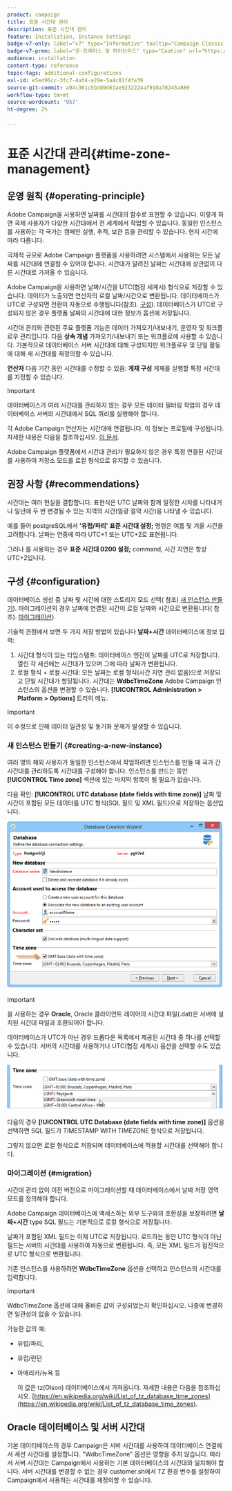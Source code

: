 ```yaml
---
product: campaign
title: 표준 시간대 관리
description: 표준 시간대 관리
feature: Installation, Instance Settings
badge-v7-only: label="v7" type="Informative" tooltip="Campaign Classic v7에만 적용"
badge-v7-prem: label="온-프레미스 및 하이브리드" type="Caution" url="https://experienceleague.adobe.com/docs/campaign-classic/using/installing-campaign-classic/architecture-and-hosting-models/hosting-models-lp/hosting-models.html?lang=ko" tooltip="온-프레미스 및 하이브리드 배포에만 적용"
audience: installation
content-type: reference
topic-tags: additional-configurations
exl-id: e5ed96cc-3fc7-4af4-a29e-5a4c81f4fe39
source-git-commit: a94c361c5bdd9d61ae9232224af910a78245a889
workflow-type: tm+mt
source-wordcount: '957'
ht-degree: 2%

---
```


# 표준 시간대 관리{#time-zone-management}



## 운영 원칙 {#operating-principle}

Adobe Campaign을 사용하면 날짜를 시간대의 함수로 표현할 수 있습니다. 이렇게 하면 국제 사용자가 다양한 시간대에서 전 세계에서 작업할 수 있습니다. 동일한 인스턴스를 사용하는 각 국가는 캠페인 실행, 추적, 보관 등을 관리할 수 있습니다. 현지 시간에 따라 다릅니다.

국제적 규모로 Adobe Campaign 플랫폼을 사용하려면 시스템에서 사용하는 모든 날짜를 시간대에 연결할 수 있어야 합니다. 시간대가 알려진 날짜는 시간대에 상관없이 다른 시간대로 가져올 수 있습니다.

Adobe Campaign을 사용하면 날짜/시간을 UTC(협정 세계시) 형식으로 저장할 수 있습니다. 데이터가 노출되면 연산자의 로컬 날짜/시간으로 변환됩니다. 데이터베이스가 UTC로 구성되면 전환이 자동으로 수행됩니다(참조). [구성](#configuration)). 데이터베이스가 UTC로 구성되지 않은 경우 플랫폼 날짜의 시간대에 대한 정보가 옵션에 저장됩니다.

시간대 관리와 관련된 주요 플랫폼 기능은 데이터 가져오기/내보내기, 운영자 및 워크플로우 관리입니다. 다음 **상속 개념** 가져오기/내보내기 또는 워크플로에 사용할 수 있습니다. 기본적으로 데이터베이스 서버 시간대에 대해 구성되지만 워크플로우 및 단일 활동에 대해 새 시간대를 재정의할 수 있습니다.

**연산자** 다음 기간 동안 시간대를 수정할 수 있음: **게재 구성** 게재를 실행할 특정 시간대를 지정할 수 있습니다.

>[!IMPORTANT]
>
>데이터베이스가 여러 시간대를 관리하지 않는 경우 모든 데이터 필터링 작업의 경우 데이터베이스 서버의 시간대에서 SQL 쿼리를 실행해야 합니다.

각 Adobe Campaign 연산자는 시간대에 연결됩니다. 이 정보는 프로필에 구성됩니다. 자세한 내용은 다음을 참조하십시오. [이 문서](../../platform/using/access-management.md).

Adobe Campaign 플랫폼에서 시간대 관리가 필요하지 않은 경우 특정 연결된 시간대를 사용하여 저장소 모드를 로컬 형식으로 유지할 수 있습니다.

## 권장 사항 {#recommendations}

시간대는 여러 현실을 결합합니다. 표현식은 UTC 날짜와 함께 일정한 시차를 나타내거나 일년에 두 번 변경될 수 있는 지역의 시간(일광 절약 시간)을 나타낼 수 있습니다.

예를 들어 postgreSQL에서 **&#39;유럽/파리&#39; 표준 시간대 설정;** 명령은 여름 및 겨울 시간을 고려합니다. 날짜는 연중에 따라 UTC+1 또는 UTC+2로 표현됩니다.

그러나 를 사용하는 경우 **표준 시간대 0200 설정;** command, 시간 지연은 항상 UTC+2입니다.

## 구성 {#configuration}

데이터베이스 생성 중 날짜 및 시간에 대한 스토리지 모드 선택( 참조) [새 인스턴스 만들기](#creating-a-new-instance)). 마이그레이션의 경우 날짜에 연결된 시간이 로컬 날짜와 시간으로 변환됩니다( 참조). [마이그레이션](#migration)).

기술적 관점에서 보면 두 가지 저장 방법이 있습니다 **날짜+시간** 데이터베이스에 정보 입력:

1. 시간대 형식이 있는 타임스탬프: 데이터베이스 엔진이 날짜를 UTC로 저장합니다. 열린 각 세션에는 시간대가 있으며 그에 따라 날짜가 변환됩니다.
1. 로컬 형식 + 로컬 시간대: 모든 날짜는 로컬 형식(시간 지연 관리 없음)으로 저장되고 단일 시간대가 할당됩니다. 시간대는 **WdbcTimeZone** Adobe Campaign 인스턴스의 옵션을 변경할 수 있습니다. **[!UICONTROL Administration > Platform > Options]** 트리의 메뉴.

>[!IMPORTANT]
>
>이 수정으로 인해 데이터 일관성 및 동기화 문제가 발생할 수 있습니다.

### 새 인스턴스 만들기 {#creating-a-new-instance}

여러 명의 해외 사용자가 동일한 인스턴스에서 작업하려면 인스턴스를 만들 때 국가 간 시간대를 관리하도록 시간대를 구성해야 합니다. 인스턴스를 만드는 동안 **[!UICONTROL Time zone]** 섹션에 있는 마지막 항목이 될 필요가 없습니다.

다음 확인: **[!UICONTROL UTC database (date fields with time zone)]** 날짜 및 시간이 포함된 모든 데이터를 UTC 형식(SQL 필드 및 XML 필드)으로 저장하는 옵션입니다.

![](assets/install_wz_select_utc_option.png)

>[!IMPORTANT]
>
>을 사용하는 경우 **Oracle**, Oracle 클라이언트 레이어의 시간대 파일(.dat)은 서버에 설치된 시간대 파일과 호환되어야 합니다.

데이터베이스가 UTC가 아닌 경우 드롭다운 목록에서 제공된 시간대 중 하나를 선택할 수 있습니다. 서버의 시간대를 사용하거나 UTC(협정 세계시) 옵션을 선택할 수도 있습니다.

![](assets/install_wz_unselect_utc_option.png)

다음의 경우 **[!UICONTROL UTC Database (date fields with time zone)]** 옵션을 선택하면 SQL 필드가 TIMESTAMP WITH TIMEZONE 형식으로 저장됩니다.

그렇지 않으면 로컬 형식으로 저장되며 데이터베이스에 적용할 시간대를 선택해야 합니다.

### 마이그레이션 {#migration}

시간대 관리 없이 이전 버전으로 마이그레이션할 때 데이터베이스에서 날짜 저장 영역 모드를 정의해야 합니다.

Adobe Campaign 데이터베이스에 액세스하는 외부 도구와의 호환성을 보장하려면 **날짜+시간** type SQL 필드는 기본적으로 로컬 형식으로 저장됩니다.

날짜가 포함된 XML 필드는 이제 UTC로 저장됩니다. 로드하는 동안 UTC 형식이 아닌 필드는 서버의 시간대를 사용하여 자동으로 변환됩니다. 즉, 모든 XML 필드가 점진적으로 UTC 형식으로 변환됩니다.

기존 인스턴스를 사용하려면 **WdbcTimeZone** 옵션을 선택하고 인스턴스의 시간대를 입력합니다.

>[!IMPORTANT]
>
>WdbcTimeZone 옵션에 대해 올바른 값이 구성되었는지 확인하십시오. 나중에 변경하면 일관성이 없을 수 있습니다.

가능한 값의 예:

* 유럽/파리,
* 유럽/런던
* 아메리카/뉴욕 등

  이 값은 tz(Olson) 데이터베이스에서 가져옵니다. 자세한 내용은 다음을 참조하십시오. [https://en.wikipedia.org/wiki/List_of_tz_database_time_zones](https://en.wikipedia.org/wiki/List_of_tz_database_time_zones).

## Oracle 데이터베이스 및 서버 시간대

기본 데이터베이스의 경우 Campaign은 서버 시간대를 사용하여 데이터베이스 연결에서 세션 시간대를 설정합니다. &quot;WdbcTimeZone&quot; 옵션은 영향을 주지 않습니다. 따라서 서버 시간대는 Campaign에서 사용하는 기본 데이터베이스의 시간대와 일치해야 합니다. 서버 시간대를 변경할 수 없는 경우 customer.sh에서 TZ 환경 변수를 설정하여 Campaign에서 사용하는 시간대를 재정의할 수 있습니다.
